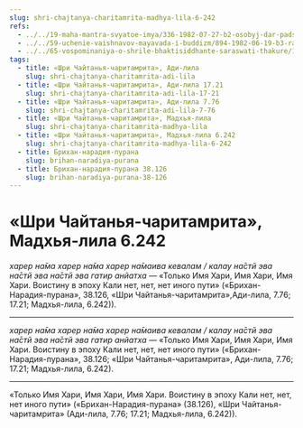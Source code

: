 ```yaml
---
slug: shri-chajtanya-charitamrita-madhya-lila-6-242
refs:
  - ../../19-maha-mantra-svyatoe-imya/336-1982-07-27-b2-osobyj-dar-padshim-lyudyam-kali-yugi.md
  - ../../59-uchenie-vaishnavov-mayavada-i-buddizm/894-1982-06-19-b3-razlichiya-v-ponimanii-krishny-i-ego-okruzheniya-u-smartov-vajshnavov-i-shankaritov.md
  - ../../65-vospominaniya-o-shrile-bhaktisiddhante-saraswati-thakure/1018-1982-06-30-a-b1-usloviya-dlya-pravilnogo-vospevaniya-svyatogo-imeni-istorii-iz-zhizni-sarasvati-thakura.md
tags:
  - title: «Шри Чайтанья-чаритамрита», Ади-лила
    slug: shri-chajtanya-charitamrita-adi-lila
  - title: «Шри Чайтанья-чаритамрита», Ади-лила 17.21
    slug: shri-chajtanya-charitamrita-adi-lila-17-21
  - title: «Шри Чайтанья-чаритамрита», Ади-лила 7.76
    slug: shri-chajtanya-charitamrita-adi-lila-7-76
  - title: «Шри Чайтанья-чаритамрита», Мадхья-лила
    slug: shri-chajtanya-charitamrita-madhya-lila
  - title: «Шри Чайтанья-чаритамрита», Мадхья-лила 6.242
    slug: shri-chajtanya-charitamrita-madhya-lila-6-242
  - title: Брихан-нарадия-пурана
    slug: brihan-naradiya-purana
  - title: Брихан-нарадия-пурана 38.126
    slug: brihan-naradiya-purana-38-126
---
```


# «Шри Чайтанья-чаритамрита», Мадхья-лила 6.242

*харер на̄ма харер на̄ма харер на̄маива кевалам / калау на̄стй эва на̄стй эва на̄стй эва гатир анйатха* — «Только Имя Хари, Имя Хари, Имя Хари. Воистину в эпоху Кали нет, нет, нет иного пути» («Брихан-Нарадия-пурана», 38.126, «Шри Чайтанья-чаритамрита»,Ади-лила, 7.76; 17.21; Мадхья-лила, 6.242)).

---

*харер на̄ма харер на̄ма харер на̄маива кевалам / калау на̄стй эва на̄стй эва на̄стй эва гатир анйатха* — «Только Имя Хари, Имя Хари, Имя Хари. Воистину в эпоху Кали нет, нет, нет иного пути» («Брихан-Нарадия-пурана», 38.126; «Шри Чайтанья-чаритамрита», Ади-лила, 7.76; 17.21; Мадхья-лила, 6.242).

---

«Только Имя Хари, Имя Хари, Имя Хари. Воистину в эпоху Кали нет, нет, нет иного пути» («Брихан-Нарадия-пурана» (38.126), «Шри Чайтанья-чаритамрита» (Ади-лила, 7.76; 17.21; Мадхья-лила, 6.242)).
